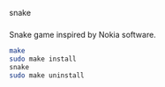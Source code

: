 snake
#####

Snake game inspired by Nokia software.

```bash
make
sudo make install
snake
sudo make uninstall
```

